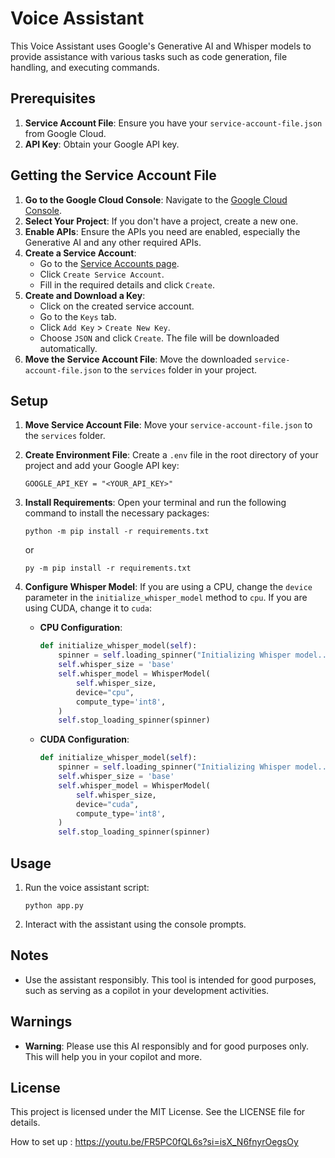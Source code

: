 # Voice Assistant

This Voice Assistant uses Google's Generative AI and Whisper models to provide assistance with various tasks such as code generation, file handling, and executing commands. 

## Prerequisites

1. **Service Account File**: Ensure you have your `service-account-file.json` from Google Cloud.
2. **API Key**: Obtain your Google API key.

## Getting the Service Account File

1. **Go to the Google Cloud Console**: Navigate to the [Google Cloud Console](https://console.cloud.google.com/).
2. **Select Your Project**: If you don't have a project, create a new one.
3. **Enable APIs**: Ensure the APIs you need are enabled, especially the Generative AI and any other required APIs.
4. **Create a Service Account**:
    - Go to the [Service Accounts page](https://console.cloud.google.com/iam-admin/serviceaccounts).
    - Click `Create Service Account`.
    - Fill in the required details and click `Create`.
5. **Create and Download a Key**:
    - Click on the created service account.
    - Go to the `Keys` tab.
    - Click `Add Key` > `Create New Key`.
    - Choose `JSON` and click `Create`. The file will be downloaded automatically.
6. **Move the Service Account File**: Move the downloaded `service-account-file.json` to the `services` folder in your project.

## Setup

1. **Move Service Account File**: Move your `service-account-file.json` to the `services` folder.
2. **Create Environment File**: Create a `.env` file in the root directory of your project and add your Google API key:
    ```
    GOOGLE_API_KEY = "<YOUR_API_KEY>"
    ```
3. **Install Requirements**: Open your terminal and run the following command to install the necessary packages:
    ```
    python -m pip install -r requirements.txt
    ```
    or
    ```
    py -m pip install -r requirements.txt
    ```

4. **Configure Whisper Model**: If you are using a CPU, change the `device` parameter in the `initialize_whisper_model` method to `cpu`. If you are using CUDA, change it to `cuda`:

    - **CPU Configuration**:
        ```python
        def initialize_whisper_model(self):
            spinner = self.loading_spinner("Initializing Whisper model...")
            self.whisper_size = 'base'
            self.whisper_model = WhisperModel(
                self.whisper_size,
                device="cpu",
                compute_type='int8',
            )
            self.stop_loading_spinner(spinner)
        ```
    - **CUDA Configuration**:
        ```python
        def initialize_whisper_model(self):
            spinner = self.loading_spinner("Initializing Whisper model...")
            self.whisper_size = 'base'
            self.whisper_model = WhisperModel(
                self.whisper_size,
                device="cuda",
                compute_type='int8',
            )
            self.stop_loading_spinner(spinner)
        ```

## Usage

1. Run the voice assistant script:
    ```
    python app.py
    ```

2. Interact with the assistant using the console prompts.

## Notes

- Use the assistant responsibly. This tool is intended for good purposes, such as serving as a copilot in your development activities.

## Warnings

- **Warning**: Please use this AI responsibly and for good purposes only. This will help you in your copilot and more.

## License

This project is licensed under the MIT License. See the LICENSE file for details.

How to set up : https://youtu.be/FR5PC0fQL6s?si=isX_N6fnyrOegsOy
